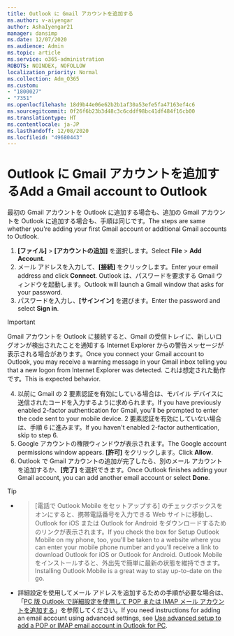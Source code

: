 ```yaml
---
title: Outlook に Gmail アカウントを追加する
ms.author: v-aiyengar
author: AshaIyengar21
manager: dansimp
ms.date: 12/07/2020
ms.audience: Admin
ms.topic: article
ms.service: o365-administration
ROBOTS: NOINDEX, NOFOLLOW
localization_priority: Normal
ms.collection: Adm_O365
ms.custom:
- "1800027"
- "7351"
ms.openlocfilehash: 18d9b44e06e62b2b1af30a53efe5fa47163ef4c6
ms.sourcegitcommit: 0f26f6b23b3d48c3c6cddf98bc41df484f16cb00
ms.translationtype: HT
ms.contentlocale: ja-JP
ms.lasthandoff: 12/08/2020
ms.locfileid: "49680443"
---
```

# <a name="add-a-gmail-account-to-outlook"></a><span data-ttu-id="b7e1d-102">Outlook に Gmail アカウントを追加する</span><span class="sxs-lookup"><span data-stu-id="b7e1d-102">Add a Gmail account to Outlook</span></span>

<span data-ttu-id="b7e1d-103">最初の Gmail アカウントを Outlook に追加する場合も、追加の Gmail アカウントを Outlook に追加する場合も、手順は同じです。</span><span class="sxs-lookup"><span data-stu-id="b7e1d-103">The steps are same whether you're adding your first Gmail account or additional Gmail accounts to Outlook.</span></span>

1. <span data-ttu-id="b7e1d-104">**[ファイル]** > **[アカウントの追加]** を選択します。</span><span class="sxs-lookup"><span data-stu-id="b7e1d-104">Select **File** > **Add Account**.</span></span>
1. <span data-ttu-id="b7e1d-105">メール アドレスを入力して、**[接続]** をクリックします。</span><span class="sxs-lookup"><span data-stu-id="b7e1d-105">Enter your email address and click **Connect**.</span></span> <span data-ttu-id="b7e1d-106">Outlook は、パスワードを要求する Gmail ウィンドウを起動します。</span><span class="sxs-lookup"><span data-stu-id="b7e1d-106">Outlook will launch a Gmail window that asks for your password.</span></span> 
1. <span data-ttu-id="b7e1d-107">パスワードを入力し、**[サインイン]** を選びます。</span><span class="sxs-lookup"><span data-stu-id="b7e1d-107">Enter the password and select **Sign in**.</span></span>
> [!IMPORTANT]
> <span data-ttu-id="b7e1d-108">Gmail アカウントを Outlook に接続すると、Gmail の受信トレイに、新しいログオンが検出されたことを通知する Internet Explorer からの警告メッセージが表示される場合があります。</span><span class="sxs-lookup"><span data-stu-id="b7e1d-108">Once you connect your Gmail account to Outlook, you may receive a warning message in your Gmail inbox telling you that a new logon from Internet Explorer was detected.</span></span> <span data-ttu-id="b7e1d-109">これは想定された動作です。</span><span class="sxs-lookup"><span data-stu-id="b7e1d-109">This is expected behavior.</span></span>
4. <span data-ttu-id="b7e1d-110">以前に Gmail の 2 要素認証を有効にしている場合は、モバイル デバイスに送信されたコードを入力するように求められます。</span><span class="sxs-lookup"><span data-stu-id="b7e1d-110">If you have previously enabled 2-factor authentication for Gmail, you'll be prompted to enter the code sent to your mobile device.</span></span> <span data-ttu-id="b7e1d-111">2 要素認証を有効にしていない場合は、手順 6 に進みます。</span><span class="sxs-lookup"><span data-stu-id="b7e1d-111">If you haven't enabled 2-factor authentication, skip to step 6.</span></span>
1. <span data-ttu-id="b7e1d-112">Google アカウントの権限ウィンドウが表示されます。</span><span class="sxs-lookup"><span data-stu-id="b7e1d-112">The Google account permissions window appears.</span></span> <span data-ttu-id="b7e1d-113">**[許可]** をクリックします。</span><span class="sxs-lookup"><span data-stu-id="b7e1d-113">Click **Allow**.</span></span>
1. <span data-ttu-id="b7e1d-114">Outlook で Gmail アカウントの追加が完了したら、別のメール アカウントを追加するか、**[完了]** を選択できます。</span><span class="sxs-lookup"><span data-stu-id="b7e1d-114">Once Outlook finishes adding your Gmail account, you can add another email account or select **Done**.</span></span>
> [!TIP]
- > <span data-ttu-id="b7e1d-115">[電話で Outlook Mobile をセットアップする] のチェックボックスをオンにすると、携帯電話番号を入力できる Web サイトに移動し、Outlook for iOS または Outlook for Android をダウンロードするためのリンクが表示されます。</span><span class="sxs-lookup"><span data-stu-id="b7e1d-115">If you check the box for Setup Outlook Mobile on my phone, too, you'll be taken to a website where you can enter your mobile phone number and you'll receive a link to download Outlook for iOS or Outlook for Android.</span></span> <span data-ttu-id="b7e1d-116">Outlook Mobile をインストールすると、外出先で簡単に最新の状態を維持できます。</span><span class="sxs-lookup"><span data-stu-id="b7e1d-116">Installing Outlook Mobile is a great way to stay up-to-date on the go.</span></span>
- <span data-ttu-id="b7e1d-117">詳細設定を使用してメール アドレスを追加するための手順が必要な場合は、「[PC 版 Outlook で詳細設定を使用して POP または IMAP メール アカウントを追加する](https://support.microsoft.com/office/change-or-update-email-account-settings-in-outlook-for-windows-560a9065-3c3a-4ec5-a24f-cdb9a8d622a2#bkmk_advanced)」を参照してください。</span><span class="sxs-lookup"><span data-stu-id="b7e1d-117">If you need instructions for adding an email account using advanced settings, see [Use advanced setup to add a POP or IMAP email account in Outlook for PC](https://support.microsoft.com/office/change-or-update-email-account-settings-in-outlook-for-windows-560a9065-3c3a-4ec5-a24f-cdb9a8d622a2#bkmk_advanced).</span></span>
